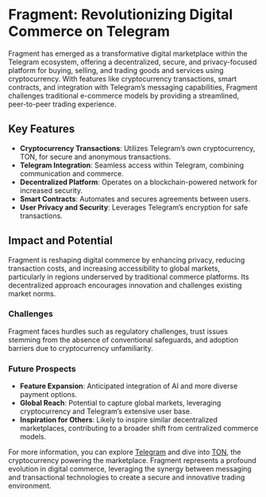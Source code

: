 # Fragment: Revolutionizing Digital Commerce on Telegram

Fragment has emerged as a transformative digital marketplace within the Telegram ecosystem, offering a decentralized, secure, and privacy-focused platform for buying, selling, and trading goods and services using cryptocurrency. With features like cryptocurrency transactions, smart contracts, and integration with Telegram’s messaging capabilities, Fragment challenges traditional e-commerce models by providing a streamlined, peer-to-peer trading experience.

## Key Features

- **Cryptocurrency Transactions**: Utilizes Telegram’s own cryptocurrency, TON, for secure and anonymous transactions.
- **Telegram Integration**: Seamless access within Telegram, combining communication and commerce.
- **Decentralized Platform**: Operates on a blockchain-powered network for increased security.
- **Smart Contracts**: Automates and secures agreements between users.
- **User Privacy and Security**: Leverages Telegram’s encryption for safe transactions.

## Impact and Potential

Fragment is reshaping digital commerce by enhancing privacy, reducing transaction costs, and increasing accessibility to global markets, particularly in regions underserved by traditional commerce platforms. Its decentralized approach encourages innovation and challenges existing market norms.

### Challenges

Fragment faces hurdles such as regulatory challenges, trust issues stemming from the absence of conventional safeguards, and adoption barriers due to cryptocurrency unfamiliarity.

### Future Prospects

- **Feature Expansion**: Anticipated integration of AI and more diverse payment options.
- **Global Reach**: Potential to capture global markets, leveraging cryptocurrency and Telegram’s extensive user base.
- **Inspiration for Others**: Likely to inspire similar decentralized marketplaces, contributing to a broader shift from centralized commerce models.

For more information, you can explore [Telegram](https://telegram.org/) and dive into [TON](https://ton.org/), the cryptocurrency powering the marketplace. Fragment represents a profound evolution in digital commerce, leveraging the synergy between messaging and transactional technologies to create a secure and innovative trading environment.